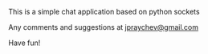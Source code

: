 This is a simple chat application based on python sockets

Any comments and suggestions at jpraychev@gmail.com

Have fun!
